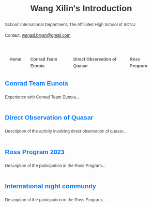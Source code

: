 <!DOCTYPE html>
<html lang="en">
<head>
  <meta charset="UTF-8">
  <meta name="viewport" content="width=device-width, initial-scale=1.0">
  <title>Introduction - Wang Xilin</title>
  <style>
    body {
      font-family: 'Arial', sans-serif;
      margin: 40px;
      line-height: 1.6;
      color: #444;
    }

    header {
      text-align: center;
      margin-bottom: 30px;
    }

    h1 {
      color: #333;
    }

    nav {
      display: flex;
      justify-content: center;
      margin-bottom: 20px;
    }

    nav a {
      margin: 0 15px;
      text-decoration: none;
      color: #555;
      font-weight: bold;
      transition: color 0.3s;
    }

    nav a:hover {
      color: #007bff;
    }

    section {
      margin-bottom: 40px;
    }

    h2 {
      color: #007bff;
    }

    p {
      text-align: justify;
    }
  </style>
</head>
<body>
  <header>
    <h1>Wang Xilin's Introduction</h1>
    <p>School: International Department, The Affiliated High School of SCNU</a></p>
    <p>Contact: <a href="mailto: wangxl.bryan@gmail.com">wangxl.bryan@gmail.com</a></p>
  </header>

   <nav>
    <a href="javascript:void(0);" onclick="showContent('home')">Home</a>
    <a href="javascript:void(0);" onclick="showContent('conrad')">Conrad Team Eunoia</a>
    <a href="javascript:void(0);" onclick="showContent('quasar')">Direct Observation of Quasar</a>
    <a href="javascript:void(0);" onclick="showContent('ross')">Ross Program</a>
    <!-- Add links to other activities -->
  </nav>

  <section id="conrad">
    <h2>Conrad Team Eunoia</h2>
    <p>Experience with Conrad Team Eunoia...</p>
  </section>

  <section id="quasar">
    <h2>Direct Observation of Quasar</h2>
    <p>Description of the activity involving direct observation of quasar...</p>
  </section>

  <section id="Ross">
    <h2>Ross Program 2023</h2>
    <p>Description of the participation in the Ross Program...</p>
    
  </section><section id="ross">
    <h2>International night community</h2>
    <p>Description of the participation in the Ross Program...</p>
  </section>
</body>
</html>
